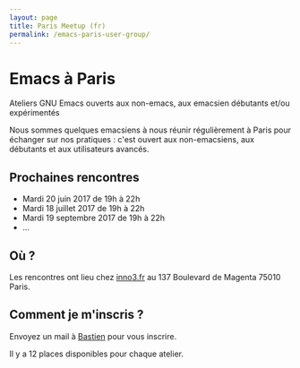 ```yaml
---
layout: page
title: Paris Meetup (fr)
permalink: /emacs-paris-user-group/
---
```


# Emacs à Paris

Ateliers GNU Emacs ouverts aux non-emacs, aux emacsien débutants et/ou
expérimentés

Nous sommes quelques emacsiens à nous réunir régulièrement à Paris
pour échanger sur nos pratiques : c'est ouvert aux non-emacsiens, aux
débutants et aux utilisateurs avancés.

## Prochaines rencontres
    
- Mardi 20 juin 2017 de 19h à 22h
- Mardi 18 juillet 2017 de 19h à 22h
- Mardi 19 septembre 2017 de 19h à 22h
- ...

## Où ?

Les rencontres ont lieu chez [inno3.fr](http://inno3.fr) au 137 Boulevard de Magenta
75010 Paris.

## Comment je m'inscris ?

Envoyez un mail à [Bastien](mailto:bzg+emacs@bzg.fr?subject=EmacsParis) pour vous inscrire.

Il y a 12 places disponibles pour chaque atelier.


